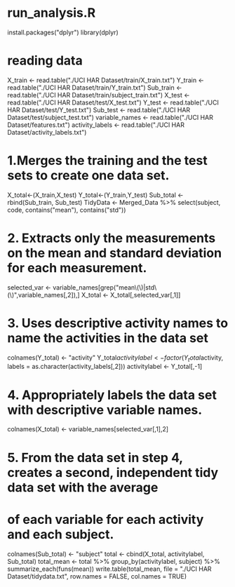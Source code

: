 # run_analysis.R

install.packages("dplyr")
library(dplyr)

# reading data
X_train <- read.table("./UCI HAR Dataset/train/X_train.txt")
Y_train <- read.table("./UCI HAR Dataset/train/Y_train.txt")
Sub_train <- read.table("./UCI HAR Dataset/train/subject_train.txt")
X_test <- read.table("./UCI HAR Dataset/test/X_test.txt")
Y_test <- read.table("./UCI HAR Dataset/test/Y_test.txt")
Sub_test <- read.table("./UCI HAR Dataset/test/subject_test.txt")
variable_names <- read.table("./UCI HAR Dataset/features.txt")
activity_labels <- read.table("./UCI HAR Dataset/activity_labels.txt")

# 1.Merges the training and the test sets to create one data set.
X_total<-(X_train,X_test)
Y_total<-(Y_train,Y_test)
Sub_total <- rbind(Sub_train, Sub_test)
TidyData <- Merged_Data %>% select(subject, code, contains("mean"), contains("std"))

# 2. Extracts only the measurements on the mean and standard deviation for each measurement.
selected_var <- variable_names[grep("mean\\(\\)|std\\(\\)",variable_names[,2]),]
X_total <- X_total[,selected_var[,1]]

# 3. Uses descriptive activity names to name the activities in the data set
colnames(Y_total) <- "activity"
Y_total$activitylabel <- factor(Y_total$activity, labels = as.character(activity_labels[,2]))
activitylabel <- Y_total[,-1]

# 4. Appropriately labels the data set with descriptive variable names.
colnames(X_total) <- variable_names[selected_var[,1],2]

# 5. From the data set in step 4, creates a second, independent tidy data set with the average
# of each variable for each activity and each subject.
colnames(Sub_total) <- "subject"
total <- cbind(X_total, activitylabel, Sub_total)
total_mean <- total %>% group_by(activitylabel, subject) %>% summarize_each(funs(mean))
write.table(total_mean, file = "./UCI HAR Dataset/tidydata.txt", row.names = FALSE, col.names = TRUE)
